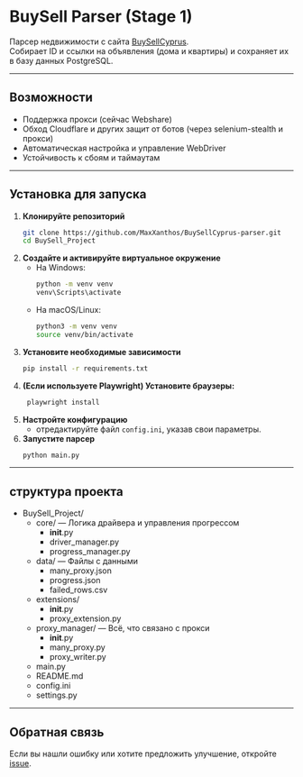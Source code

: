# BuySell Parser (Stage 1)

Парсер недвижимости с сайта [BuySellCyprus](https://www.buysellcyprus.com).  
Собирает ID и ссылки на объявления (дома и квартиры) и сохраняет их в базу данных PostgreSQL.  

---

## Возможности

- Поддержка прокси (сейчас Webshare)  
- Обход Cloudflare и других защит от ботов (через selenium-stealth и прокси)  
- Автоматическая настройка и управление WebDriver  
- Устойчивость к сбоям и таймаутам  

---

## Установка для запуска

1. **Клонируйте репозиторий**
    ```bash
    git clone https://github.com/MaxXanthos/BuySellCyprus-parser.git
    cd BuySell_Project
    ```
2. **Создайте и активируйте виртуальное окружение**
   - На Windows:
     ```bash
     python -m venv venv
     venv\Scripts\activate
     ```
   - На macOS/Linux:
     ```bash
     python3 -m venv venv
     source venv/bin/activate
     ```
3. **Установите необходимые зависимости**
    ```bash
    pip install -r requirements.txt
    ```
4. **(Если используете Playwright) Установите браузеры:**
    ```bash
     playwright install
     ```
5. **Настройте конфигурацию**
   - отредактируйте файл `config.ini`, указав свои параметры.
6. **Запустите парсер**
    ```bash
    python main.py
    ```

---

## структура проекта

- BuySell_Project/
  - core/ — Логика драйвера и управления прогрессом
    - __init__.py
    - driver_manager.py
    - progress_manager.py
  - data/ — Файлы с данными
    - many_proxy.json
    - progress.json
    - failed_rows.csv
  - extensions/
    - __init__.py
    - proxy_extension.py
  - proxy_manager/ — Всё, что связано с прокси
    - __init__.py
    - many_proxy.py
    - proxy_writer.py
  - main.py
  - README.md
  - config.ini
  - settings.py

---

## Обратная связь
Если вы нашли ошибку или хотите предложить улучшение, откройте [issue](https://github.com/MaxXanthos/BuySellCyprus-parser/issues).
